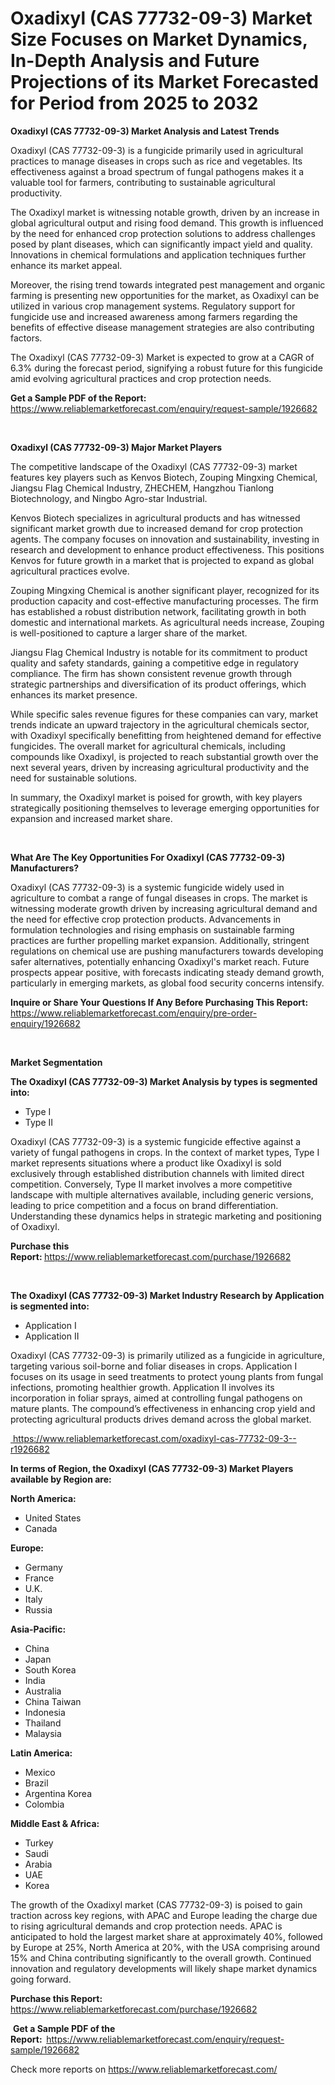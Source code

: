 <p><h1>Oxadixyl (CAS 77732-09-3) Market Size Focuses on Market Dynamics, In-Depth Analysis and Future Projections of its Market Forecasted for Period from 2025 to 2032</h1></p><p><strong>Oxadixyl (CAS 77732-09-3) Market Analysis and Latest Trends</strong></p>
<p><p>Oxadixyl (CAS 77732-09-3) is a fungicide primarily used in agricultural practices to manage diseases in crops such as rice and vegetables. Its effectiveness against a broad spectrum of fungal pathogens makes it a valuable tool for farmers, contributing to sustainable agricultural productivity.</p><p>The Oxadixyl market is witnessing notable growth, driven by an increase in global agricultural output and rising food demand. This growth is influenced by the need for enhanced crop protection solutions to address challenges posed by plant diseases, which can significantly impact yield and quality. Innovations in chemical formulations and application techniques further enhance its market appeal.</p><p>Moreover, the rising trend towards integrated pest management and organic farming is presenting new opportunities for the market, as Oxadixyl can be utilized in various crop management systems. Regulatory support for fungicide use and increased awareness among farmers regarding the benefits of effective disease management strategies are also contributing factors.</p><p>The Oxadixyl (CAS 77732-09-3) Market is expected to grow at a CAGR of 6.3% during the forecast period, signifying a robust future for this fungicide amid evolving agricultural practices and crop protection needs.</p></p>
<p><strong>Get a Sample PDF of the Report:&nbsp;</strong> <a href="https://www.reliablemarketforecast.com/enquiry/request-sample/1926682?utm_campaign=3431&utm_medium=2&utm_source=Github&utm_content=ia&utm_term=28032025&utm_id=oxadixyl-cas-77732-09-3">https://www.reliablemarketforecast.com/enquiry/request-sample/1926682</a></p>
<p>&nbsp;</p>
<p><strong>Oxadixyl (CAS 77732-09-3) Major Market Players</strong></p>
<p><p>The competitive landscape of the Oxadixyl (CAS 77732-09-3) market features key players such as Kenvos Biotech, Zouping Mingxing Chemical, Jiangsu Flag Chemical Industry, ZHECHEM, Hangzhou Tianlong Biotechnology, and Ningbo Agro-star Industrial. </p><p>Kenvos Biotech specializes in agricultural products and has witnessed significant market growth due to increased demand for crop protection agents. The company focuses on innovation and sustainability, investing in research and development to enhance product effectiveness. This positions Kenvos for future growth in a market that is projected to expand as global agricultural practices evolve.</p><p>Zouping Mingxing Chemical is another significant player, recognized for its production capacity and cost-effective manufacturing processes. The firm has established a robust distribution network, facilitating growth in both domestic and international markets. As agricultural needs increase, Zouping is well-positioned to capture a larger share of the market.</p><p>Jiangsu Flag Chemical Industry is notable for its commitment to product quality and safety standards, gaining a competitive edge in regulatory compliance. The firm has shown consistent revenue growth through strategic partnerships and diversification of its product offerings, which enhances its market presence.</p><p>While specific sales revenue figures for these companies can vary, market trends indicate an upward trajectory in the agricultural chemicals sector, with Oxadixyl specifically benefitting from heightened demand for effective fungicides. The overall market for agricultural chemicals, including compounds like Oxadixyl, is projected to reach substantial growth over the next several years, driven by increasing agricultural productivity and the need for sustainable solutions. </p><p>In summary, the Oxadixyl market is poised for growth, with key players strategically positioning themselves to leverage emerging opportunities for expansion and increased market share.</p></p>
<p>&nbsp;</p>
<p><strong>What Are The Key Opportunities For Oxadixyl (CAS 77732-09-3) Manufacturers?</strong></p>
<p><p>Oxadixyl (CAS 77732-09-3) is a systemic fungicide widely used in agriculture to combat a range of fungal diseases in crops. The market is witnessing moderate growth driven by increasing agricultural demand and the need for effective crop protection products. Advancements in formulation technologies and rising emphasis on sustainable farming practices are further propelling market expansion. Additionally, stringent regulations on chemical use are pushing manufacturers towards developing safer alternatives, potentially enhancing Oxadixyl's market reach. Future prospects appear positive, with forecasts indicating steady demand growth, particularly in emerging markets, as global food security concerns intensify.</p></p>
<p><strong>Inquire or Share Your Questions If Any Before Purchasing This Report:</strong> <a href="https://www.reliablemarketforecast.com/enquiry/pre-order-enquiry/1926682?utm_campaign=3431&utm_medium=2&utm_source=Github&utm_content=ia&utm_term=28032025&utm_id=oxadixyl-cas-77732-09-3">https://www.reliablemarketforecast.com/enquiry/pre-order-enquiry/1926682</a></p>
<p>&nbsp;</p>
<p><strong>Market Segmentation</strong></p>
<p><strong>The Oxadixyl (CAS 77732-09-3) Market Analysis by types is segmented into:</strong></p>
<p><ul><li>Type I</li><li>Type II</li></ul></p>
<p><p>Oxadixyl (CAS 77732-09-3) is a systemic fungicide effective against a variety of fungal pathogens in crops. In the context of market types, Type I market represents situations where a product like Oxadixyl is sold exclusively through established distribution channels with limited direct competition. Conversely, Type II market involves a more competitive landscape with multiple alternatives available, including generic versions, leading to price competition and a focus on brand differentiation. Understanding these dynamics helps in strategic marketing and positioning of Oxadixyl.</p></p>
<p><strong>Purchase this Report:&nbsp;</strong><a href="https://www.reliablemarketforecast.com/purchase/1926682?utm_campaign=3431&utm_medium=2&utm_source=Github&utm_content=ia&utm_term=28032025&utm_id=oxadixyl-cas-77732-09-3">https://www.reliablemarketforecast.com/purchase/1926682</a></p>
<p>&nbsp;</p>
<p><strong>The Oxadixyl (CAS 77732-09-3) Market Industry Research by Application is segmented into:</strong></p>
<p><ul><li>Application I</li><li>Application II</li></ul></p>
<p><p>Oxadixyl (CAS 77732-09-3) is primarily utilized as a fungicide in agriculture, targeting various soil-borne and foliar diseases in crops. Application I focuses on its usage in seed treatments to protect young plants from fungal infections, promoting healthier growth. Application II involves its incorporation in foliar sprays, aimed at controlling fungal pathogens on mature plants. The compound’s effectiveness in enhancing crop yield and protecting agricultural products drives demand across the global market.</p></p>
<p><a href="https://www.reliablemarketforecast.com/oxadixyl-cas-77732-09-3--r1926682?utm_campaign=3431&utm_medium=2&utm_source=Github&utm_content=ia&utm_term=28032025&utm_id=oxadixyl-cas-77732-09-3">&nbsp;https://www.reliablemarketforecast.com/oxadixyl-cas-77732-09-3--r1926682</a></p>
<p><strong>In terms of Region, the Oxadixyl (CAS 77732-09-3) Market Players available by Region are:</strong></p>
<p>
    <p> <strong> North America: </strong>
        <ul>
            <li>United States</li>
            <li>Canada</li>
        </ul>
        </p> 
    <p> <strong> Europe: </strong>
        <ul>
            <li>Germany</li>
            <li>France</li>
            <li>U.K.</li>
            <li>Italy</li>
            <li>Russia</li>
        </ul>
        </p> 
    <p> <strong> Asia-Pacific: </strong>
        <ul>
            <li>China</li>
            <li>Japan</li>
            <li>South Korea</li>
            <li>India</li>
            <li>Australia</li>
            <li>China Taiwan</li>
            <li>Indonesia</li>
            <li>Thailand</li>
            <li>Malaysia</li>
        </ul>
        </p> 
    <p> <strong> Latin America: </strong>
        <ul>
            <li>Mexico</li>
            <li>Brazil</li>
            <li>Argentina Korea</li>
            <li>Colombia</li>
        </ul>
        </p> 
    <p> <strong> Middle East & Africa: </strong>
        <ul>
            <li>Turkey</li>
            <li>Saudi</li>
            <li>Arabia</li>
            <li>UAE</li>
            <li>Korea</li>
        </ul>
    </p>
    </p>
<p><p>The growth of the Oxadixyl market (CAS 77732-09-3) is poised to gain traction across key regions, with APAC and Europe leading the charge due to rising agricultural demands and crop protection needs. APAC is anticipated to hold the largest market share at approximately 40%, followed by Europe at 25%, North America at 20%, with the USA comprising around 15% and China contributing significantly to the overall growth. Continued innovation and regulatory developments will likely shape market dynamics going forward.</p></p>
<p><strong>Purchase this Report: </strong><a href="https://www.reliablemarketforecast.com/purchase/1926682?utm_campaign=3431&utm_medium=2&utm_source=Github&utm_content=ia&utm_term=28032025&utm_id=oxadixyl-cas-77732-09-3">https://www.reliablemarketforecast.com/purchase/1926682</a></p>
<p>&nbsp;<strong>Get a Sample PDF of the Report:&nbsp;&nbsp;</strong><a href="https://www.reliablemarketforecast.com/enquiry/request-sample/1926682?utm_campaign=3431&utm_medium=2&utm_source=Github&utm_content=ia&utm_term=28032025&utm_id=oxadixyl-cas-77732-09-3">https://www.reliablemarketforecast.com/enquiry/request-sample/1926682</a></p>
<p><strong></strong></p>
<p>Check more reports on <a href="https://www.reliablemarketforecast.com/?utm_campaign=3431&utm_medium=2&utm_source=Github&utm_content=ia&utm_term=28032025&utm_id=oxadixyl-cas-77732-09-3">https://www.reliablemarketforecast.com/</a></p>